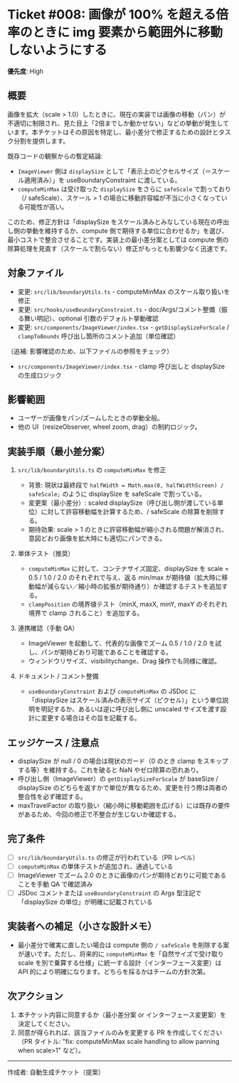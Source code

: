 # Ticket #008: 画像が 100% を超える倍率のときに img 要素から範囲外に移動しないようにする
**優先度**: High

## 概要
画像を拡大（scale > 1.0）したときに、現在の実装では画像の移動（パン）が不適切に制限され、見た目上「2倍までしか動かせない」などの挙動が発生しています。本チケットはその原因を特定し、最小差分で修正するための設計とタスク分割を提供します。

既存コードの観察からの暫定結論:
- `ImageViewer` 側は `displaySize` として「表示上のピクセルサイズ（＝スケール適用済み）」を useBoundaryConstraint に渡している。
- `computeMinMax` は受け取った `displaySize` をさらに `safeScale` で割っており（/ safeScale）、スケール > 1 の場合に移動許容幅が不当に小さくなっている可能性が高い。

このため、修正方針は「displaySize をスケール済みとみなしている現在の呼出し側の挙動を維持するか、compute 側で期待する単位に合わせるか」を選び、最小コストで整合させることです。実装上の最小差分案としては compute 側の除算処理を見直す（スケールで割らない）修正がもっとも影響少なく迅速です。

## 対象ファイル
- 変更: `src/lib/boundaryUtils.ts` - computeMinMax のスケール取り扱いを修正
- 変更: `src/hooks/useBoundaryConstraint.ts` - doc/Args/コメント整備（振る舞い明記）、optional 引数のデフォルト挙動確認
- 変更: `src/components/ImageViewer/index.tsx` - `getDisplaySizeForScale` / `clampToBounds` 呼び出し箇所のコメント追加（単位確認）

（追補: 影響確認のため、以下ファイルの参照をチェック）
- `src/components/ImageViewer/index.tsx` - clamp 呼び出しと displaySize の生成ロジック

## 影響範囲
- ユーザーが画像をパン/ズームしたときの挙動全般。
- 他の UI（resizeObserver, wheel zoom, drag）の制約ロジック。

## 実装手順（最小差分案）
1. `src/lib/boundaryUtils.ts` の `computeMinMax` を修正
   - 背景: 現状は最終段で `halfWidth = Math.max(0, halfWidthScreen) / safeScale;` のように displaySize を safeScale で割っている。
   - 変更案（最小差分）: scaled displaySize（呼び出し側が渡している単位）に対して許容移動幅を計算するため、/ safeScale の除算を削除する。
   - 期待効果: scale > 1 のときに許容移動幅が縮小される問題が解消され、意図どおり画像を拡大時にも適切にパンできる。

2. 単体テスト（推奨）
   - `computeMinMax` に対して、コンテナサイズ固定、displaySize を scale = 0.5 / 1.0 / 2.0 のそれぞれで与え、返る min/max が期待値（拡大時に移動幅が減らない／縮小時の拡張が期待通り）か確認するテストを追加する。
   - `clampPosition` の境界値テスト（minX, maxX, minY, maxY のそれぞれ境界で clamp されること）を追加する。

3. 連携確認（手動 QA）
   - ImageViewer を起動して、代表的な画像でズーム 0.5 / 1.0 / 2.0 を試し、パンが期待どおり可能であることを確認する。
   - ウィンドウリサイズ、visibilitychange、Drag 操作でも同様に確認。

4. ドキュメント / コメント整備
   - `useBoundaryConstraint` および `computeMinMax` の JSDoc に「displaySize はスケール済みの表示サイズ（ピクセル）」という単位説明を明記するか、あるいは逆に呼び出し側に unscaled サイズを渡す設計に変更する場合はその旨を記載する。

## エッジケース / 注意点
- displaySize が null / 0 の場合は現状のガード（0 のとき clamp をスキップする等）を維持する。これを破ると NaN やゼロ除算の恐れあり。
- 呼び出し側（ImageViewer）の `getDisplaySizeForScale` が baseSize / displaySize のどちらを返すかで単位が異なるため、変更を行う際は両者の整合性を必ず確認する。
- maxTravelFactor の取り扱い（縮小時に移動範囲を広げる）には既存の要件があるため、今回の修正で不整合が生じないか確認する。

## 完了条件
- [ ] `src/lib/boundaryUtils.ts` の修正が行われている（PR レベル）
- [ ] `computeMinMax` の単体テストが追加され、通過している
- [ ] ImageViewer でズーム 2.0 のときに画像のパンが期待どおりに可能であることを手動 QA で確認済み
- [ ] JSDoc コメントまたは `useBoundaryConstraint` の Args 型注記で「displaySize の単位」が明確に記載されている

## 実装者への補足（小さな設計メモ）
- 最小差分で確実に直したい場合は compute 側の `/ safeScale` を削除する案が速いです。ただし、将来的に `computeMinMax` を「自然サイズで受け取り scale を別で乗算する仕様」に統一する設計（インターフェース変更）は API 的により明確になります。どちらを採るかはチームの方針次第。

## 次アクション
1. 本チケット内容に同意するか（最小差分案 or インターフェース変更案）を決定してください。
2. 同意が得られれば、該当ファイルのみを変更する PR を作成してください（PR タイトル: "fix: computeMinMax scale handling to allow panning when scale>1" など）。

---
作成者: 自動生成チケット（提案）
